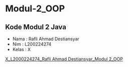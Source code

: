 # Modul-2_OOP
## Kode Modul 2 Java

- Nama : Rafli Ahmad Destiansyar
- Nim : L200224274
- Kelas : X

[X_L2000224274_Rafli Ahmad Destiansyar_Modul 2_OOP](https://github.com/RADEST/Modul-2_OOP)
